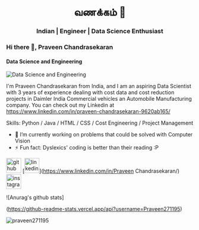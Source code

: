 <h1 align="center">வணக்கம் 🙏</h1>
<h3 align="center">Indian | Engineer | Data Science Enthusiast</h3>

### Hi there 👋, Praveen Chandrasekaran
#### Data Science and Engineering
![Data Science and Engineering](https://document-export.canva.com/UzsPM/DAEaKIUzsPM/527/thumbnail/0001-19043607479.png?X-Amz-Algorithm=AWS4-HMAC-SHA256&X-Amz-Credential=AKIAQYCGKMUHWDTJW6UD%2F20210330%2Fus-east-1%2Fs3%2Faws4_request&X-Amz-Date=20210330T001556Z&X-Amz-Expires=24889&X-Amz-Signature=b3a49b892820439494e2a637fdba99a55f9058aa6a29babeae1ee567df271308&X-Amz-SignedHeaders=host&response-expires=Tue%2C%2030%20Mar%202021%2007%3A10%3A45%20GMT)

I'm Praveen Chandrasekaran from India, and I am an aspiring Data Scientist with 3 years of experience dealing with cost data and cost reduction projects in Daimler India Commercial vehicles an Automobile Manufacturing company. You can check out my Linkedin at https://www.linkedin.com/in/praveen-chandrasekaran-9620ab165/

Skills: Python / Java / HTML / CSS / Cost Engineering / Project Management

- 🔭 I’m currently working on problems that could be solved with Computer Vision 
- ⚡ Fun fact: Dyslexics' coding is better than their reading :P 


[<img src='https://cdn.jsdelivr.net/npm/simple-icons@3.0.1/icons/github.svg' alt='github' height='40'>](https://github.com/Praveen271195)  [<img src='https://cdn.jsdelivr.net/npm/simple-icons@3.0.1/icons/linkedin.svg' alt='linkedin' height='40'>](https://www.linkedin.com/in/Praveen Chandrasekaran/)  [<img src='https://cdn.jsdelivr.net/npm/simple-icons@3.0.1/icons/instagram.svg' alt='instagram' height='40'>](https://www.instagram.com/chandrasekaran_praveen/)  

![Anurag's github stats] <p align="left"> (https://github-readme-stats.vercel.app/api?username=Praveen271195)

<p align="left"> <img src="https://komarev.com/ghpvc/?username=praveen271195&label=Profile%20views&color=0e75b6&style=flat" alt="praveen271195" /> </p>
